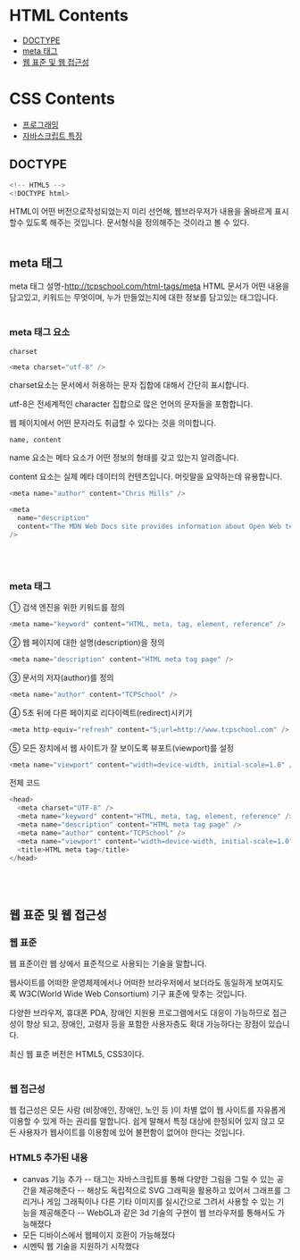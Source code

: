 # HTML Contents
- [DOCTYPE](#DOCTYPE)
- [meta 태그](#meta-태그)
- [웹 표준 및 웹 접근성](#웹-표준-및-웹-접근성)

# CSS Contents
- [프로그래밍](#프로그래밍)
- [자바스크립트 특징](#자바스크립트-특징)


## DOCTYPE
```javascript
<!-- HTML5 -->
<!DOCTYPE html>
```
HTML이 어떤 버전으로작성되었는지 미리 선언해, 웹브라우저가 내용을 올바르게 표시할수 있도록 해주는 것입니다.
문서형식을 정의해주는 것이라고 볼 수 있다.
<br></br>

## meta 태그
meta 태그 설명-http://tcpschool.com/html-tags/meta
HTML 문서가 어떤 내용을 담고있고, 키워드는 무엇이며, 누가 만들었는지에 대한 정보를 담고있는 태그입니다.
<br></br>

### meta 태그 요소

`charset`
```javascript
<meta charset="utf-8" />
```
charset요소는 문서에서 허용하는 문자 집합에 대해서 간단히 표시합니다.

utf-8은 전세계적인 character 집합으로 많은 언어의 문자들을 포함합니다.

웹 페이지에서 어떤 문자라도 취급할 수 있다는 것을 의미합니다.

`name, content`

name 요소는 메타 요소가 어떤 정보의 형태를 갖고 있는지 알려줍니다.

content 요소는 실제 메타 데이터의 컨텐츠입니다. 머릿말을 요약하는데 유용합니다.

```javascript
<meta name="author" content="Chris Mills" />

<meta
  name="description"
  content="The MDN Web Docs site provides information about Open Web technologies including HTML, CSS, and APIs for both Web sites and progressive web apps."
/>
```
<br></br>

### meta 태그

① 검색 엔진을 위한 키워드를 정의
``` javascript
<meta name="keyword" content="HTML, meta, tag, element, reference" />
```

② 웹 페이지에 대한 설명(description)을 정의

``` javascript
<meta name="description" content="HTML meta tag page" />
```

③ 문서의 저자(author)를 정의

``` javascript
<meta name="author" content="TCPSchool" />
```

④ 5초 뒤에 다른 페이지로 리다이렉트(redirect)시키기

``` javascript
<meta http-equiv="refresh" content="5;url=http://www.tcpschool.com" />
```

⑤ 모든 장치에서 웹 사이트가 잘 보이도록 뷰포트(viewport)를 설정
``` javascript
<meta name="viewport" content="width=device-width, initial-scale=1.0" />
```


전체 코드
```javascript
<head>
  <meta charset="UTF-8" />
  <meta name="keyword" content="HTML, meta, tag, element, reference" />
  <meta name="description" content="HTML meta tag page" />
  <meta name="author" content="TCPSchool" />
  <meta name="viewport" content="width=device-width, initial-scale=1.0" />
  <title>HTML meta tag</title>
</head>
```
<br></br>

## 웹 표준 및 웹 접근성

### 웹 표준
웹 표준이란 웹 상에서 표준적으로 사용되는 기술을 말합니다.

웹사이트를 어떠한 운영체제에서나 어떠한 브라우저에서 보더라도 동일하게 보여지도록 W3C(World Wide Web Consortium) 기구 표준에 맞추는 것입니다.

다양한 브라우저, 휴대폰 PDA, 장애인 지원용 프로그램에서도 대응이 가능하므로 접근성이 향상 되고, 장애인, 고령자 등을 포함한 사용자층도 확대 가능하다는 장점이 있습니다.

최신 웹 표준 버전은 HTML5, CSS3이다.
<br></br>

### 웹 접근성
웹 접근성은 모든 사람 (비장애인, 장애인, 노인 등 )이 차별 없이 웹 사이트를 자유롭게 이용할 수 있게 하는 권리를 말합니다. 쉽게 말해서 특정 대상에 한정되어 있지 않고 모든 사용자가 웹사이트를 이용함에 있어 불편함이 없어야 한다는 것입니다.

### HTML5 추가된 내용
- canvas 기능 추가
-- <canvas>태그는 자바스크립트를 통해 다양한 그림을 그릴 수 있는 공간을 제공해준다
-- 해상도 독립적으로 SVG 그래픽을 활용하고 있어서 그래프를 그리거나 게임 그래픽이나 다른 기타 이미지를 실시간으로 그려서 사용할 수 있는 기능을 제공해준다
-- WebGL과 같은 3d 기술의 구현이 웹 브라우저를 통해서도 가능해졌다
- 모든 디바이스에서 웹페이지 호환이 가능해졌다
- 시멘틱 웹 기술을 지원하기 시작했다

  
